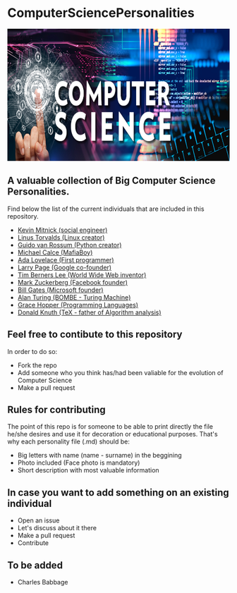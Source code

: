 # ComputerSciencePersonalities

<img src="images/computer-science-header.jpg" width="700" height="300" />

## A valuable collection of Big Computer Science Personalities. 
Find below the list of the current individuals that are included in this repository.

* [Kevin Mitnick (social engineer)](Modern/Kevin_Mitnick.md)
* [Linus Torvalds (Linux creator)](Modern/Linus_Torvalds.md)
* [Guido van Rossum (Python creator)](Modern/Guido_van_Rossum.md)
* [Michael Calce (MafiaBoy)](Modern/Michael_Calce.md)
* [Ada Lovelace (First programmer)](Old/Ada_Lovelace.md) 
* [Larry Page (Google co-founder)](Modern/Larry_Page.md)
* [Tim Berners Lee (World Wide Web inventor)](Modern/Tim_Berners_Lee.md)
* [Mark Zuckerberg (Facebook founder)](Modern/Mark_Zuckerberg.md)
* [Bill Gates (Microsoft founder)](Modern/Bill_Gates.md)
* [Alan Turing (BOMBE - Turing Machine)](Old/Alan_Turing.md)
* [Grace Hopper (Programming Languages)](Modern/Grace_Hooper.md)
* [Donald Knuth (TeX - father of Algorithm analysis)](Modern/Donald_Knuth.md)


## Feel free to contibute to this repository
In order to do so:
* Fork the repo
* Add someone who you think has/had been valiable for the evolution of Computer Science
* Make a pull request

## Rules for contributing 
The point of this repo is for someone to be able to print directly the file he/she desires and use it for decoration or educational purposes. That's why each personality file (.md) should be:
* Big letters with name (name - surname) in the beggining
* Photo included (Face photo is mandatory)
* Short description with most valuable information

## In case you want to add something on an existing individual
* Open an issue
* Let's discuss about it there
* Make a pull request
* Contribute

## To be added

* Charles Babbage
